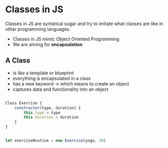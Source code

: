 # Classes in JS

Classes in JS are syntatical sugar and try to imitate what classes are like in other programming languages.

- Classes in JS mimic Object Oriented Programming
- We are aiming for **encapsulation**

## A Class

- is like a template or blueprint
- everything is encapsulated in a class
- has a new keyword -> which means to create an object
- captures data and functionality into an object

```js

Class Exercise {
    constructor(type, duration) {
        this.type = type
        this.duration = duration
    }
}


let exerciseRoutine = new Exercise(yoga, 30)
```
